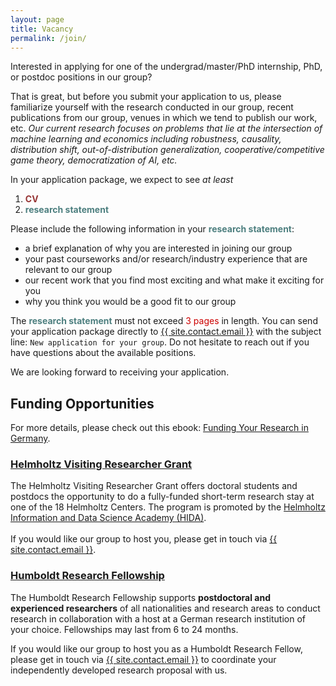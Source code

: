 ```yaml
---
layout: page
title: Vacancy
permalink: /join/
---
```


Interested in applying for one of the undergrad/master/PhD internship, PhD, or postdoc positions in our group? 

That is great, but before you submit your application to us, please familiarize yourself with the research conducted in our group, recent publications from our group, venues in which we tend to publish our work, etc. *Our current research focuses on problems that lie at the intersection of machine learning and economics including robustness, causality, distribution shift, out-of-distribution generalization, cooperative/competitive game theory, democratization of AI, etc.*

In your application package, we expect to see <i>at least</i>

1. <font color="#973535"><b>CV</b></font>
2. <font color="#4d7f7f"><b>research statement</b></font>

Please include the following information in your <font color="#4d7f7f"><b>research statement</b></font>: 

- a brief explanation of why you are interested in joining our group
- your past courseworks and/or research/industry experience that are relevant to our group
- our recent work that you find most exciting and what make it exciting for you
- why you think you would be a good fit to our group

The <font color="#4d7f7f"><b>research statement</b></font> must not exceed <font color="#cc0000">3 pages</font> in length. You can send your application package directly to <a class="u-email" href="mailto:{{ site.contact.email }}">{{ site.contact.email }}</a> with the subject line: `New application for your group`. Do not hesitate to reach out if you have questions about the available positions.

We are looking forward to receiving your application.

## Funding Opportunities

For more details, please check out this ebook: [Funding Your Research in Germany](https://www.research-in-germany.org/website/public/epapers/epaper-FundingResearch23-24/#0).



### [Helmholtz Visiting Researcher Grant](https://www.helmholtz-hida.de/en/new-horizons/hida-visiting-program/)

The Helmholtz Visiting Researcher Grant offers doctoral students and postdocs the opportunity to do a fully-funded short-term research stay at one of the 18 Helmholtz Centers. The program is promoted by the [Helmholtz Information and Data Science Academy (HIDA)](https://www.helmholtz-hida.de/en/).
<br><br>
If you would like our group to host you, please get in touch via <a class="u-email" href="mailto:{{ site.contact.email }}">{{ site.contact.email }}</a>.

### [Humboldt Research Fellowship](https://www.humboldt-foundation.de/en/apply/sponsorship-programmes/humboldt-research-fellowship)

The Humboldt Research Fellowship supports **postdoctoral and experienced researchers** of all nationalities and research areas to conduct research in collaboration with a host at a German research institution of your choice. Fellowships may last from 6 to 24 months.

If you would like our group to host you as a Humboldt Research Fellow, please get in touch via <a class="u-email" href="mailto:{{ site.contact.email }}">{{ site.contact.email }}</a> to coordinate your independently developed research proposal with us.

